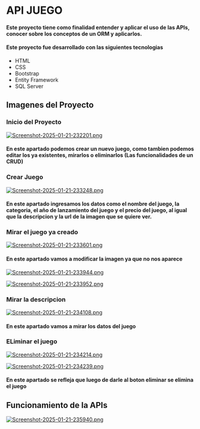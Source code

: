 # API JUEGO

#### Este proyecto tiene como finalidad entender y aplicar el uso de las APIs, conocer sobre los conceptos de un ORM y aplicarlos.

#### Este proyecto fue desarrollado con las siguientes tecnologias

* HTML
* CSS
* Bootstrap
* Entity Framework
* SQL Server

## Imagenes del Proyecto

### Inicio del Proyecto

[![Screenshot-2025-01-21-232201.png](https://i.postimg.cc/mrYpjP8p/Screenshot-2025-01-21-232201.png)](https://postimg.cc/94fBFQ3y)

#### En este apartado podemos crear un nuevo juego, como tambien podemos editar los ya existentes, mirarlos o eliminarlos (Las funcionalidades de un CRUD) 

### Crear Juego

[![Screenshot-2025-01-21-233248.png](https://i.postimg.cc/BQ2Y5hNc/Screenshot-2025-01-21-233248.png)](https://postimg.cc/JG45M5fG)

#### En este apartado ingresamos los datos como el nombre del juego, la categoria, el año de lanzamiento del juego y el precio del juego, al igual que la descripcion y la url de la imagen que se quiere ver.

### Mirar el juego ya creado

[![Screenshot-2025-01-21-233601.png](https://i.postimg.cc/66vYwjsJ/Screenshot-2025-01-21-233601.png)](https://postimg.cc/4nXzQ1NB)

#### En este apartado vamos a modificar la imagen ya que no nos aparece

[![Screenshot-2025-01-21-233944.png](https://i.postimg.cc/8kMBx7WT/Screenshot-2025-01-21-233944.png)](https://postimg.cc/6T6vv5YP)

[![Screenshot-2025-01-21-233952.png](https://i.postimg.cc/8PGBGTBM/Screenshot-2025-01-21-233952.png)](https://postimg.cc/kDjtF3Hg)

### Mirar la descripcion

[![Screenshot-2025-01-21-234108.png](https://i.postimg.cc/Bvj2pb49/Screenshot-2025-01-21-234108.png)](https://postimg.cc/gwPwkYxN)

#### En este apartado vamos a mirar los datos del juego

### ELiminar el juego

[![Screenshot-2025-01-21-234214.png](https://i.postimg.cc/mksMTSMB/Screenshot-2025-01-21-234214.png)](https://postimg.cc/cgF6mwXb)

[![Screenshot-2025-01-21-234239.png](https://i.postimg.cc/br9nr2Hb/Screenshot-2025-01-21-234239.png)](https://postimg.cc/vxDTSTKH)

#### En este apartado se refleja que luego de darle al boton eliminar se elimina el juego

## Funcionamiento de la APIs

[![Screenshot-2025-01-21-235940.png](https://i.postimg.cc/TPFcCGKH/Screenshot-2025-01-21-235940.png)](https://postimg.cc/rdGWwBCS)